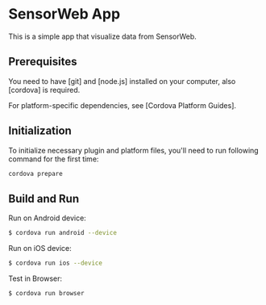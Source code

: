 # SensorWeb App

This is a simple app that visualize data from SensorWeb.

## Prerequisites

You need to have [git] and [node.js] installed on your computer,
also [cordova] is required.

For platform-specific dependencies, see [Cordova Platform Guides].

## Initialization

To initialize necessary plugin and platform files, 
you'll need to run following command for the first time:
```sh
cordova prepare
```

## Build and Run

Run on Android device:
```sh
$ cordova run android --device
```

Run on iOS device:
```sh
$ cordova run ios --device
```

Test in Browser:
```sh
$ cordova run browser
```

